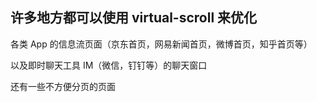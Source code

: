 ## 许多地方都可以使用 virtual-scroll 来优化

各类 App 的信息流页面（京东首页，网易新闻首页，微博首页，知乎首页等）

以及即时聊天工具 IM（微信，钉钉等）的聊天窗口

还有一些不方便分页的页面
